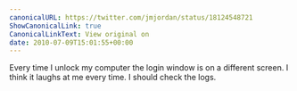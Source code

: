 ```yaml
---
canonicalURL: https://twitter.com/jmjordan/status/18124548721
ShowCanonicalLink: true
CanonicalLinkText: View original on
date: 2010-07-09T15:01:55+00:00
---
```

Every time I unlock my computer the login window is on a different screen. I think it laughs at me every time. I should check the logs.